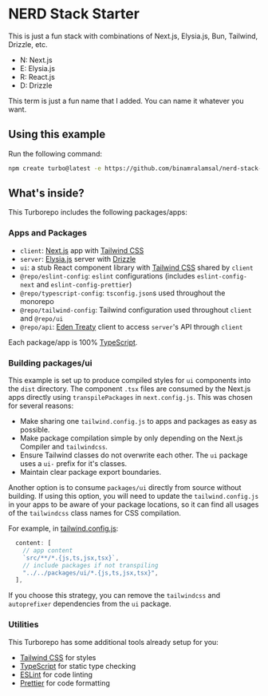 # NERD Stack Starter

This is just a fun stack with combinations of Next.js, Elysia.js, Bun, Tailwind, Drizzle, etc.

- N: Next.js
- E: Elysia.js
- R: React.js
- D: Drizzle

This term is just a fun name that I added. You can name it whatever you want.

## Using this example

Run the following command:

```sh
npm create turbo@latest -e https://github.com/binamralamsal/nerd-stack-auth-sample
```

## What's inside?

This Turborepo includes the following packages/apps:

### Apps and Packages

- `client`: [Next.js](https://nextjs.org/) app with [Tailwind CSS](https://tailwindcss.com/)
- `server`: [Elysia.js](https://elysiajs.com/) server with [Drizzle](https://orm.drizzle.team/)
- `ui`: a stub React component library with [Tailwind CSS](https://tailwindcss.com/) shared by `client`
- `@repo/eslint-config`: `eslint` configurations (includes `eslint-config-next` and `eslint-config-prettier`)
- `@repo/typescript-config`: `tsconfig.json`s used throughout the monorepo
- `@repo/tailwind-config`: Tailwind configuration used throughout `client` and `@repo/ui`
- `@repo/api`: [Eden Treaty](https://elysiajs.com/eden/treaty/overview.html) client to access `server`'s API through `client`

Each package/app is 100% [TypeScript](https://www.typescriptlang.org/).

### Building packages/ui

This example is set up to produce compiled styles for `ui` components into the `dist` directory. The component `.tsx` files are consumed by the Next.js apps directly using `transpilePackages` in `next.config.js`. This was chosen for several reasons:

- Make sharing one `tailwind.config.js` to apps and packages as easy as possible.
- Make package compilation simple by only depending on the Next.js Compiler and `tailwindcss`.
- Ensure Tailwind classes do not overwrite each other. The `ui` package uses a `ui-` prefix for it's classes.
- Maintain clear package export boundaries.

Another option is to consume `packages/ui` directly from source without building. If using this option, you will need to update the `tailwind.config.js` in your apps to be aware of your package locations, so it can find all usages of the `tailwindcss` class names for CSS compilation.

For example, in [tailwind.config.js](packages/tailwind-config/tailwind.config.js):

```js
  content: [
    // app content
    `src/**/*.{js,ts,jsx,tsx}`,
    // include packages if not transpiling
    "../../packages/ui/*.{js,ts,jsx,tsx}",
  ],
```

If you choose this strategy, you can remove the `tailwindcss` and `autoprefixer` dependencies from the `ui` package.

### Utilities

This Turborepo has some additional tools already setup for you:

- [Tailwind CSS](https://tailwindcss.com/) for styles
- [TypeScript](https://www.typescriptlang.org/) for static type checking
- [ESLint](https://eslint.org/) for code linting
- [Prettier](https://prettier.io) for code formatting
